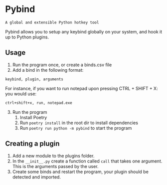 # Pybind
```A global and extensible Python hotkey tool```

Pybind allows you to setup any keybind globally on your system, and hook it up to Python plugins.

## Usage

1. Run the program once, or create a binds.csv file
2. Add a bind in the following format:

```keybind, plugin, arguments```

For instance, if you want to run notepad upon pressing CTRL + SHIFT + X: you would use:

```ctrl+shift+x, run, notepad.exe```

3. Run the program
   1. Install Poetry
   2. Run `poetry install` in the root dir to install dependencies
   3. Run `poetry run python -m pybind` to start the program
## Creating a plugin
1. Add a new module to the plugins folder.
2. In the ```__init__.py``` create a function called ```call``` that takes one argument. This is the arguments passed by the user.
3. Create some binds and restart the program, your plugin should be detected and imported.